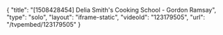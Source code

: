 {
    "title": "[1508428454] Delia Smith's Cooking School - Gordon Ramsay",
    "type": "solo",
    "layout": "iframe-static",
    "videoId": "123179505",
    "url": "\/tvpembed\/123179505"
}